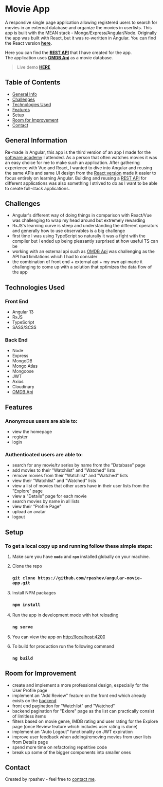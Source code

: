 # Movie App 
A responsive single page application allowing registered users to search for movies in an external database and organize the movies in userlists. This app is built with the MEAN stack - Mongo/Express/Angular/Node. Originally the app was built with React, but it was re-weritten in Angular. You can find the React version **[here](https://github.com/rpashev/react-movie-app-mern)**.

Here you can find the **[REST API](https://github.com/rpashev/rest-movie-apps)** that I have created for the app.  
The application uses **[OMDB Api](https://www.omdbapi.com/)** as a movie database.  
> Live demo **[HERE](http://www.movies-app.live/)**

## Table of Contents
* [General Info](#general-information)
* [Challenges](#challenges)
* [Technologies Used](#technologies-used)
* [Features](#features)
* [Setup](#setup)
* [Room for Improvement](#room-for-improvement)
* [Contact](#contact)


## General Information
Re-made in Angular, this app is the third version of an app I made for the [software academy](https://softuni.bg/) I attended. As a person that often watches movies it was an easy choice for me to make such an application. After gathering experience with Vue and React, I wanted to dive into Angular and reusing the same APIs and same UI design from the [React version](https://github.com/rpashev/react-movie-app-mern) made it easier to focus entirely on learning Angular. Building and reusing a [REST API](https://github.com/rpashev/rest-movie-apps) for different applications was also something I strived to do as I want to be able to create full-stack applications.


## Challenges
- Angular's different way of doing things in comparison with React/Vue was challenging to wrap my head around but extremely rewarding
- RxJS's learning curve is steep and understanding the different operators and generally how to use observables is a big challenge
- first time I was using TypeScript so naturally it was a fight with the compiler but I ended up being pleasantly surprised at how useful TS can be
- working with an external api such as [OMDB Api](https://www.omdbapi.com/) was challenging as the API had limitations which I had to consider
- the combination of front end + external api + my own api made it challenging to come up with a solution that optimizes the data flow of the app


## Technologies Used  

### Front End
- Angular 13
- RxJS
- TypeScript
- SASS/SCSS

  
 ### Back End
 - Node
 - Express 
 - MongoDB
 - Mongo Atlas
 - Mongoose
 - JWT
 - Axios
 - Cloudinary
 - [OMDB Api](https://www.omdbapi.com/)


## Features
### Anonymous users are able to:
- view the homepage
- register
- login

### Authenticated users are able to:
- search for any movie/tv series by name from the "Database" page
- add movies to their "Watchlist" and "Watched" lists
- remove movies from their "Watchlist" and "Watched" lists
- view their "Watchlist" and "Watched" lists
- view a list of movies that other users have in their user lists from the "Explore" page
- view a "Details" page for each movie
- search movies by name in all lists
- view their "Profile Page" 
- upload an avatar
- logout


## Setup
### To get a local copy up and running follow these simple steps:

1. Make sure you have **`node`** and **`npm`** installed globally on your machine.  

3. Clone the repo  
    ### `git clone https://github.com/rpashev/angular-movie-app.git`  

3. Install NPM packages  
    ### `npm install`    
  
4. Run the app in development mode with hot reloading  
    ### `ng serve`  

5. You can view the app on [http://localhost:4200](http://localhost:4200)  
 
7. To build for production run the following command  
    ### `ng build`


## Room for Improvement
- create and implement a more professional design, especially for the User Profile page
- implement an "Add Review" feature on the front end which already exists on the [backend](https://github.com/rpashev/rest-movie-apps)
- front end pagination for "Watchlist" and "Watched"
- backend pagination for "Exlore" page as the list can practically consist of limitless items
- filters based on movie genre, IMDB rating and user rating for the Explore page (once Review feature which includes user rating is done)
- implement an "Auto Logout" functionality on JWT expiration
- improve user feedback when adding/removing movies from user lists from Details page
- spend more time on refactoring repetitive code
- break up some of the bigger components into smaller ones


## Contact
Created by rpashev - feel free to [contact me](https://www.rpashev.com/).

